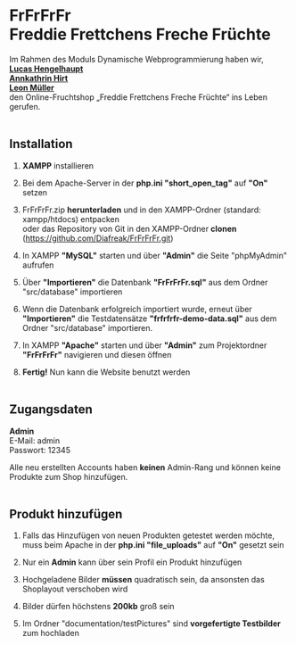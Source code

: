 # FrFrFrFr <br> Freddie Frettchens Freche Früchte
Im Rahmen des Moduls Dynamische Webprogrammierung haben wir, <br>
**[Lucas Hengelhaupt](https://github.com/Diafreak)** <br>
**[Annkathrin Hirt](https://github.com/AnkaMulm)**   <br>
**[Leon Müller](https://github.com/DerNoobzockt)**   <br>
den Online-Fruchtshop „Freddie Frettchens Freche Früchte“ ins Leben gerufen.
<br><br>


## Installation
1. **XAMPP** installieren

2. Bei dem Apache-Server in der **php.ini "short_open_tag"** auf **"On"** setzen

3. FrFrFrFr.zip **herunterladen** und in den XAMPP-Ordner (standard: xampp/htdocs) entpacken
<br>oder das Repository von Git in den XAMPP-Ordner **clonen** (https://github.com/Diafreak/FrFrFrFr.git)

4. In XAMPP **"MySQL"** starten und über **"Admin"** die Seite "phpMyAdmin" aufrufen

5. Über **"Importieren"** die Datenbank **"FrFrFrFr.sql"** aus dem Ordner "src/database" importieren

6. Wenn die Datenbank erfolgreich importiert wurde, erneut über **"Importieren"** die Testdatensätze **"frfrfrfr-demo-data.sql"** aus dem Ordner "src/database" importieren.

7. In XAMPP **"Apache"** starten und über **"Admin"** zum Projektordner **"FrFrFrFr"** navigieren und diesen öffnen

8. **Fertig!** Nun kann die Website benutzt werden
<br><br>


## Zugangsdaten
<b>Admin</b><br>
E-Mail: admin   <br>
Passwort: 12345 <br>

Alle neu erstellten Accounts haben **keinen** Admin-Rang und können keine Produkte zum Shop hinzufügen.
<br><br>


## Produkt hinzufügen
1. Falls das Hinzufügen von neuen Produkten getestet werden möchte, muss beim Apache in der **php.ini "file_uploads"** auf **"On"** gesetzt sein

2. Nur ein **Admin** kann über sein Profil ein Produkt hinzufügen

3. Hochgeladene Bilder **müssen** quadratisch sein, da ansonsten das Shoplayout verschoben wird

4. Bilder dürfen höchstens **200kb** groß sein

5. Im Ordner "documentation/testPictures" sind **vorgefertigte Testbilder** zum hochladen